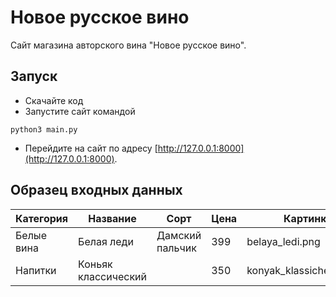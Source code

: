 # Новое русское вино

Сайт магазина авторского вина "Новое русское вино".

## Запуск

- Скачайте код
- Запустите сайт командой
```
python3 main.py
```
- Перейдите на сайт по адресу [http://127.0.0.1:8000](http://127.0.0.1:8000).

## Образец входных данных

| Категория   | Название     | Сорт            | Цена | Картинка      | Акция |
| ----------- |--------------|-----------------| ----------- | ----------- |-------|
| Белые вина  | Белая леди   | Дамский пальчик | 399       | belaya_ledi.png       | Выгодное предложение       |
| Напитки   | Коньяк классический         |           | 350       | konyak_klassicheskyi.png       |        |


